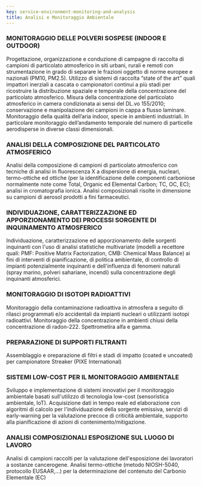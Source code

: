 ```yaml
---
key: service-environment-monitoring-and-analysis
title: Analisi e Monitoraggio Ambientale
---
```


### MONITORAGGIO DELLE POLVERI SOSPESE (INDOOR E OUTDOOR)
Progettazione, organizzazione e conduzione di campagne di raccolta di campioni di particolato atmosferico in siti urbani, rurali e remoti con strumentazione in grado di separare le frazioni oggetto di norme europee e nazionali (PM10, PM2.5). Utilizzo di sistemi di raccolta “state of the art” quali impattori inerziali a cascata o campionatori continui a più stadi per ricostruire la distribuzione spaziale e temporale della concentrazione del particolato atmosferico. Misura della concentrazione del particolato atmosferico in camera condizionata ai sensi del DL.vo 155/2010; conservazione e manipolazione dei campioni in cappa a flusso laminare. Monitoraggio della qualità dell’aria indoor, specie in ambienti industriali. In particolare monitoraggio dell’andamento temporale del numero di particelle aerodisperse in diverse classi dimensionali.

### ANALISI DELLA COMPOSIZIONE DEL PARTICOLATO ATMOSFERICO
Analisi della composizione di campioni di particolato atmosferico con tecniche di analisi in fluorescenza X a dispersione di energia, nucleari, termo-ottiche ed ottiche (per la identificazione delle componenti carboniose normalmente note come Total, Organic ed Elemental Carbon; TC, OC, EC); analisi in cromatografia ionica. Analisi composizionali risolte in dimensione su campioni di aerosol prodotti a fini farmaceutici.

### INDIVIDUAZIONE, CARATTERIZZAZIONE ED APPORZIONAMENTO DEI PROCESSI SORGENTE DI INQUINAMENTO ATMOSFERICO
Individuazione, caratterizzazione ed apporzionamento delle sorgenti inquinanti con l'uso di analisi statistiche multivariate (modelli a recettore quali: PMF: Positive Matrix Factorization, CMB: Chemical Mass Balance) ai fini di interventi di pianificazione, di politica ambientale, di controllo di impianti potenzialmente inquinanti e dell'influenza di fenomeni naturali (spray marino, polveri sahariane, incendi) sulla concentrazione degli inquinanti atmosferici.

### MONITORAGGIO DI ISOTOPI RADIOATTIVI
Monitoraggio della contaminazione radioattiva in atmosfera a seguito di rilasci programmati e/o accidentali da impianti nucleari o utilizzanti isotopi radioattivi. Monitoraggio della concentrazione in ambienti chiusi della concentrazione di radon-222. Spettrometira alfa e gamma.

### PREPARAZIONE DI SUPPORTI FILTRANTI
Assemblaggio e oreparazione di filtri e stadi di impatto (coated e uncoated) per campionatore Streaker (PIXE International)

### SISTEMI LOW-COST PER IL MONITORAGGIO AMBIENTALE
Sviluppo e implementazione di sistemi innovativi per il monitoraggio ambientale basati sull'utilizzo di tecnologia low-cost (sensoristica ambientale, IoT). Acquisizione dati in tempo reale ed elaborazione con algoritmi di calcolo per l'individuazione della sorgente emissiva, servizi di early-warning per la valutazione precoce di criticità ambientale, supporto alla pianificazione di azioni di contenimento/mitigazione.

### ANALISI COMPOSIZIONALI ESPOSIZIONE SUL LUOGO DI LAVORO
Analisi di campioni raccolti per la valutazione dell'esposizione dei lavoratori a sostanze cancerogene. Analisi termo-ottiche (metodo NIOSH-5040, protocollo EUSAAR,...) per la determinazione del contenuto del Carbonio Elementale (EC)